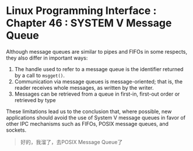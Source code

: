 # Linux Programming Interface : Chapter 46 : SYSTEM V Message Queue
 Although message queues are similar to
pipes and FIFOs in some respects, they also differ in important ways:

1. The handle used to refer to a message queue is the identifier returned by a call
to `msgget()`. 
2. Communication via message queues is message-oriented; that is, the reader
receives whole messages, as written by the writer. 
3. Messages can
be retrieved from a queue in first-in, first-out order or retrieved by type

These limitations lead us to the conclusion that, where
possible, new applications should avoid the use of System V message queues in
favor of other IPC mechanisms such as FIFOs, POSIX message queues, and sockets.
> 好的，我溜了，去POSIX Message Queue了




